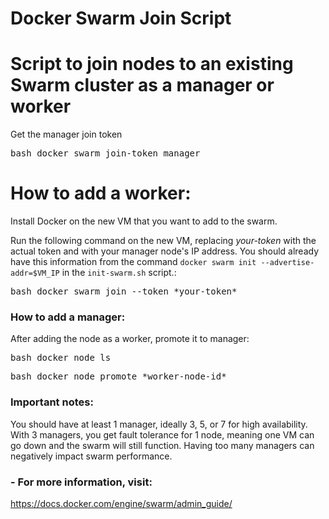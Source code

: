 # Docker Swarm Join Script #
# Script to join nodes to an existing Swarm cluster as a manager or worker
 Get the manager join token
<pre>bash docker swarm join-token manager</pre>

# How to add a worker:
Install Docker on the new VM that you want to add to the swarm.

Run the following command on the new VM, replacing *your-token* with the actual token and <manager-ip> with your manager node's IP address. You should already have this information from the command `docker swarm init --advertise-addr=$VM_IP` in the `init-swarm.sh` script.:

<pre>bash docker swarm join --token *your-token*</pre>

### How to add a manager:
After adding the node as a worker, promote it to manager:

<pre>bash docker node ls</pre>
<pre>bash docker node promote *worker-node-id*</pre>

### Important notes:
You should have at least 1 manager, ideally 3, 5, or 7 for high availability. With 3 managers, you get fault tolerance for 1 node, meaning one VM can go down and the swarm will still function. 
Having too many managers can negatively impact swarm performance.

### - For more information, visit: 
https://docs.docker.com/engine/swarm/admin_guide/
